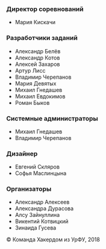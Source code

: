 ### Директор соревнований

* Мария Кискачи

### Разработчики заданий

* Александр Белёв
* Александр Котов
* Алексей Захаров
* Артур Лисс
* Владимир Черепанов
* Мария Девятых
* Михаил Гнедашев
* Михаил Евдокимов
* Роман Быков

### Системные администраторы

* Михаил Гнедашев
* Владимир Черепанов

### Дизайнер

* Евгений Скляров
* Софья Маслинцына

### Организаторы

* Александр Алексеев
* Александра Дурасова
* Алсу Зайнуллина
* Викентий Котвицкий
* Зинаида Гусева

&copy; Команда Хакердом из УрФУ, 2018

